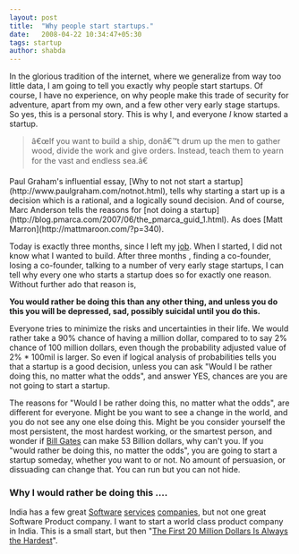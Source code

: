 ```yaml
---
layout: post
title:  "Why people start startups."
date:   2008-04-22 10:34:47+05:30
tags: startup
author: shabda
---
```

In the glorious tradition of the internet, where we generalize from way too little data, I am going to tell you exactly why people start startups. Of course, I have no experience, on why people make this trade of security for adventure, apart from my own, and a few other very early stage startups. So yes, this is a personal story. This is why I, and everyone *I* know started a startup.

<blockquote class="right">â€œIf you want to build a ship, donâ€™t drum up the men to gather wood, divide the work and give orders. Instead, teach them to yearn for the vast and endless sea.â€</blockquote>
Paul Graham's influential essay, [Why to not not start a startup](http://www.paulgraham.com/notnot.html), tells why starting a start up is a decision which is a rational, and a logically sound decision. And of course, Marc Anderson tells the reasons for [not doing a startup](http://blog.pmarca.com/2007/06/the_pmarca_guid_1.html). As does [Matt Marron](http://mattmaroon.com/?p=340).

Today is exactly three months, since I left my [job](http://www.oracle.com/applications/financials/prop_mgr.html). When I started, I did not know what I wanted to build. After three months , finding a co-founder, losing a co-founder, talking to a number of very early stage startups, I can tell why every one who starts a startup does so for exactly one reason. Without further ado that reason is,

**You would rather be doing this than any other thing, and unless you do this you will be depressed, sad, possibly suicidal until you do this.**

Everyone tries to minimize the risks and uncertainties in their life. We would rather take a 90% chance of having a million dollar, compared to to say 2% chance of 100 million dollars, even though the probability adjusted value of 2% * 100mil is larger. So even if logical analysis of probabilities tells you that a startup is a good decision, unless you can ask "Would I be rather doing this, no matter what the odds", and answer YES, chances are you are not going to start a startup.

The reasons for "Would I be rather doing this, no matter what the odds", are different for everyone. Might be you want to see a change in the world, and you do not see any one else doing this. Might be you consider yourself the most persistent, the most hardest working, or the smartest person, and wonder if [Bill Gates](http://www.forbes.com/lists/2006/54/biz_06rich400_William-Henry-Gates-III_BH69.html) can make 53 Billion dollars, why can't you. If you "would rather be doing this, no matter the odds", you are going to start a startup someday, whether you want to or not. No amount of persuasion, or dissuading can change that. You can run but you can not hide.

### Why I would rather be doing this ....

India has a few great [Software](http://www.tcs.com/investors/Pages/default.aspx) [services](http://www.infosys.com/about/what-we-do/default.asp) [companies](http://www.wipro.com/aboutus/whoweare.htm), but not one great Software Product company. I want to start a world class product company in India. This is a small start, but then "[The First 20 Million Dollars Is Always the Hardest](http://www.amazon.co.uk/First-Million-Dollars-Always-Hardest/dp/0099268280)".


